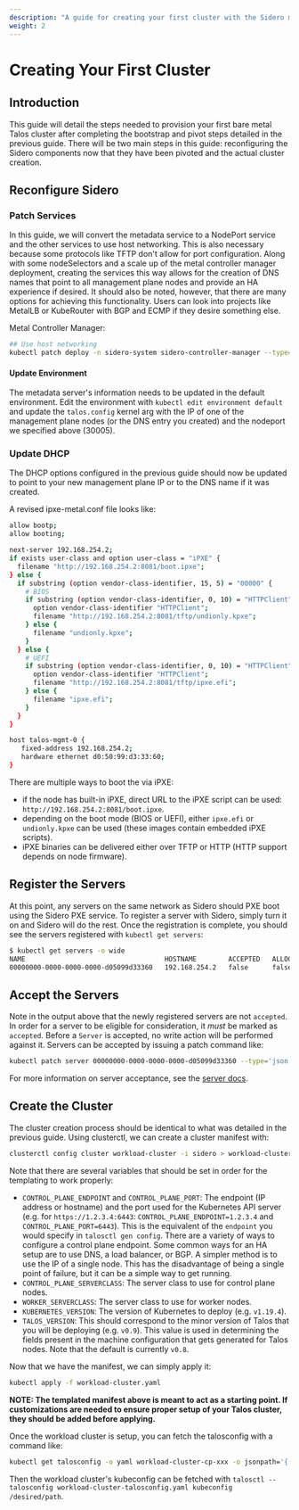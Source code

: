 ```yaml
---
description: "A guide for creating your first cluster with the Sidero management plane"
weight: 2
---
```


# Creating Your First Cluster

## Introduction

This guide will detail the steps needed to provision your first bare metal Talos cluster after completing the bootstrap and pivot steps detailed in the previous guide.
There will be two main steps in this guide: reconfiguring the Sidero components now that they have been pivoted and the actual cluster creation.

## Reconfigure Sidero

### Patch Services

In this guide, we will convert the metadata service to a NodePort service and the other services to use host networking.
This is also necessary because some protocols like TFTP don't allow for port configuration.
Along with some nodeSelectors and a scale up of the metal controller manager deployment, creating the services this way allows for the creation of DNS names that point to all management plane nodes and provide an HA experience if desired.
It should also be noted, however, that there are many options for achieving this functionality.
Users can look into projects like MetalLB or KubeRouter with BGP and ECMP if they desire something else.

Metal Controller Manager:

```bash
## Use host networking
kubectl patch deploy -n sidero-system sidero-controller-manager --type='json' -p='[{"op": "add", "path": "/spec/template/spec/hostNetwork", "value": true}]'
```

#### Update Environment

The metadata server's information needs to be updated in the default environment.
Edit the environment with `kubectl edit environment default` and update the `talos.config` kernel arg with the IP of one of the management plane nodes (or the DNS entry you created) and the nodeport we specified above (30005).

### Update DHCP

The DHCP options configured in the previous guide should now be updated to point to your new management plane IP or to the DNS name if it was created.

A revised ipxe-metal.conf file looks like:

```bash
allow bootp;
allow booting;

next-server 192.168.254.2;
if exists user-class and option user-class = "iPXE" {
  filename "http://192.168.254.2:8081/boot.ipxe";
} else {
  if substring (option vendor-class-identifier, 15, 5) = "00000" {
    # BIOS
    if substring (option vendor-class-identifier, 0, 10) = "HTTPClient" {
      option vendor-class-identifier "HTTPClient";
      filename "http://192.168.254.2:8081/tftp/undionly.kpxe";
    } else {
      filename "undionly.kpxe";
    }
  } else {
    # UEFI
    if substring (option vendor-class-identifier, 0, 10) = "HTTPClient" {
      option vendor-class-identifier "HTTPClient";
      filename "http://192.168.254.2:8081/tftp/ipxe.efi";
    } else {
      filename "ipxe.efi";
    }
  }
}

host talos-mgmt-0 {
   fixed-address 192.168.254.2;
   hardware ethernet d0:50:99:d3:33:60;
}
```

There are multiple ways to boot the via iPXE:

* if the node has built-in iPXE, direct URL to the iPXE script can be used: `http://192.168.254.2:8081/boot.ipxe`.
* depending on the boot mode (BIOS or UEFI), either `ipxe.efi` or `undionly.kpxe` can be used (these images contain embedded iPXE scripts).
* iPXE binaries can be delivered either over TFTP or HTTP (HTTP support depends on node firmware).

## Register the Servers

At this point, any servers on the same network as Sidero should PXE boot using the Sidero PXE service.
To register a server with Sidero, simply turn it on and Sidero will do the rest.
Once the registration is complete, you should see the servers registered with `kubectl get servers`:

```bash
$ kubectl get servers -o wide
NAME                                   HOSTNAME        ACCEPTED   ALLOCATED   CLEAN
00000000-0000-0000-0000-d05099d33360   192.168.254.2   false      false       false
```

## Accept the Servers

Note in the output above that the newly registered servers are not `accepted`.
In order for a server to be eligible for consideration, it _must_ be marked as `accepted`.
Before a `Server` is accepted, no write action will be performed against it.
Servers can be accepted by issuing a patch command like:

```bash
kubectl patch server 00000000-0000-0000-0000-d05099d33360 --type='json' -p='[{"op": "replace", "path": "/spec/accepted", "value": true}]'
```

For more information on server acceptance, see the [server docs](/docs/v0.3/configuration/servers).

## Create the Cluster

The cluster creation process should be identical to what was detailed in the previous guide.
Using clusterctl, we can create a cluster manifest with:

```bash
clusterctl config cluster workload-cluster -i sidero > workload-cluster.yaml
```

Note that there are several variables that should be set in order for the templating to work properly:

- `CONTROL_PLANE_ENDPOINT` and `CONTROL_PLANE_PORT`: The endpoint (IP address or hostname) and the port used for the Kubernetes API server
  (e.g. for `https://1.2.3.4:6443`: `CONTROL_PLANE_ENDPOINT=1.2.3.4` and `CONTROL_PLANE_PORT=6443`).
  This is the equivalent of the `endpoint` you would specify in `talosctl gen config`.
  There are a variety of ways to configure a control plane endpoint.
  Some common ways for an HA setup are to use DNS, a load balancer, or BGP.
  A simpler method is to use the IP of a single node.
  This has the disadvantage of being a single point of failure, but it can be a simple way to get running.
- `CONTROL_PLANE_SERVERCLASS`: The server class to use for control plane nodes.
- `WORKER_SERVERCLASS`: The server class to use for worker nodes.
- `KUBERNETES_VERSION`: The version of Kubernetes to deploy (e.g. `v1.19.4`).
- `TALOS_VERSION`: This should correspond to the minor version of Talos that you will be deploying (e.g. `v0.9`).
  This value is used in determining the fields present in the machine configuration that gets generated for Talos nodes.
  Note that the default is currently `v0.8`.

Now that we have the manifest, we can simply apply it:

```bash
kubectl apply -f workload-cluster.yaml
```

**NOTE: The templated manifest above is meant to act as a starting point. If customizations are needed to ensure proper setup of your Talos cluster, they should be added before applying.**

Once the workload cluster is setup, you can fetch the talosconfig with a command like:

```bash
kubectl get talosconfig -o yaml workload-cluster-cp-xxx -o jsonpath='{.status.talosConfig}' > workload-cluster-talosconfig.yaml
```

Then the workload cluster's kubeconfig can be fetched with `talosctl --talosconfig workload-cluster-talosconfig.yaml kubeconfig /desired/path`.
